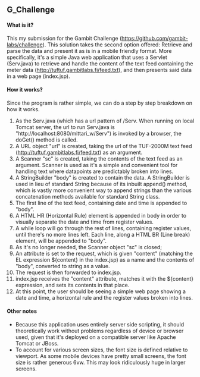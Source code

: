 ## G_Challenge

#### What is it?

This my submission for the Gambit Challenge (https://github.com/gambit-labs/challenge). This solution takes the second option offered: Retrieve and parse the data and present it as is in a mobile friendly format. More specifically, it's a simple Java web application that uses a Servlet (Serv.java) to retrieve and handle the content of the text feed containing the meter data (http://tuftuf.gambitlabs.fi/feed.txt), and then presents said data in a web page (index.jsp).

#### How it works?

Since the program is rather simple, we can do a step by step breakdown on how it works.

1. As the Serv.java (which has a url pattern of /Serv. When running on local Tomcat server, the url to run Serv.java is "http://localhost:8080/mittari_w/Serv") is invoked by a browser, the doGet() method is called.
2. A URL object "url" is created, taking the url of the TUF-2000M text feed (http://tuftuf.gambitlabs.fi/feed.txt) as an argument.
3. A Scanner "sc" is created, taking the contents of the text feed as an argument. Scanner is used as it's a simple and convenient tool for handling text where datapoints are predictably broken into lines.
4. A StringBuilder "body" is created to contain the data. A StringBuilder is used in lieu of standard String because of its inbuilt append() method, which is vastly more convenient way to append strings than the various concatenation methods available for standard String class.
5. The first line of the text feed, containing date and time is appended to "body".
6. A HTML HR (Horizontal Rule) element is appended in body in order to visually separate the date and time from register values.
7. A while loop will go through the rest of lines, containing register values, until there's no more lines left. Each line, along a HTML BR (Line break) element, will be appended to "body".
8. As it's no longer needed, the Scanner object "sc" is closed;
9. An attribute is set to the request, which is given "content" (matching the EL expression ${content} in the index.jsp) as a name and the contents of "body", converted to string as a value.
10. The request is then forwarded to index.jsp.
11. index.jsp receives the "content" attribute, matches it with the ${content} expression, and sets its contents in that place.
12. At this point, the user should be seeing a simple web page showing a date and time, a horizontal rule and the register values broken into lines.

#### Other notes

* Because this application uses entirely server side scripting, it should theoretically work without problems regardless of device or browser used, given that it's deployed on a compatible server like Apache Tomcat or JBoss.
* To account for various screen sizes, the font size is defined relative to viewport. As some mobile devices have pretty small screens, the font size is rather generous 6vw. This may look ridiculously huge in larger screens. 
